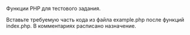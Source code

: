 Функции PHP для тестового задания.

Вставьте требуемую часть кода из файла example.php после функций index.php.
В комментариях расписано назначение.
